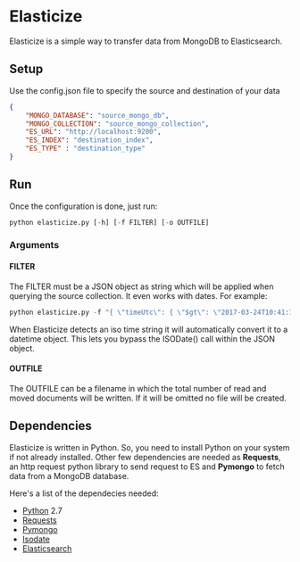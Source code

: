 Elasticize
==========

Elasticize is a simple way to transfer data from MongoDB to Elasticsearch.



Setup
-----
Use the config.json file to specify the source and destination of your data

```json
{
	"MONGO_DATABASE": "source_mongo_db",
	"MONGO_COLLECTION": "source_mongo_collection",
	"ES_URL": "http://localhost:9200",
	"ES_INDEX": "destination_index",
	"ES_TYPE" : "destination_type"
}
```

Run
---
Once the configuration is done, just run:

```python
python elasticize.py [-h] [-f FILTER] [-o OUTFILE]
```
### Arguments

#### FILTER
The FILTER must be a JSON object as string which will be applied when querying the source collection. It even works with dates. For example:
```python
python elasticize.py -f "{ \"timeUtc\": { \"$gt\": \"2017-03-24T10:41:18.887Z\" } }"
```
When Elasticize detects an iso time string it will automatically convert it to a datetime object. This lets you bypass the ISODate() call within the JSON object.

#### OUTFILE
The OUTFILE can be a filename in which the total number of read and moved documents will be written. If it will be omitted no file will be created.

Dependencies
------------

Elasticize is written in Python. So, you need to install Python on your system if not already installed.
Other few dependencies are needed as **Requests**, an http request python library to send request to ES and **Pymongo** to fetch data from a MongoDB database.

Here's a list of the dependecies needed:

- [Python](https://www.python.org/downloads/) 2.7
- [Requests](http://docs.python-requests.org/en/master/user/install/#install)
- [Pymongo](https://api.mongodb.org/python/current/installation.html)
- [Isodate](https://pypi.python.org/pypi/isodate)
- [Elasticsearch](https://pypi.python.org/pypi/elasticsearch)
